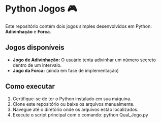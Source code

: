 # Python Jogos 🎮

Este repositório contém dois jogos simples desenvolvidos em Python: **Adivinhação** e **Forca**.

## Jogos disponíveis
- **Jogo de Adivinhação:** O usuário tenta adivinhar um número secreto dentro de um intervalo.
- **Jogo da Forca:** (ainda em fase de implementação)

## Como executar
1. Certifique-se de ter o Python instalado em sua máquina.
2. Clone este repositório ou baixe os arquivos manualmente.
3. Navegue até o diretório onde os arquivos estão localizados.
4. Execute o script principal com o comando: python Qual_Jogo.py
